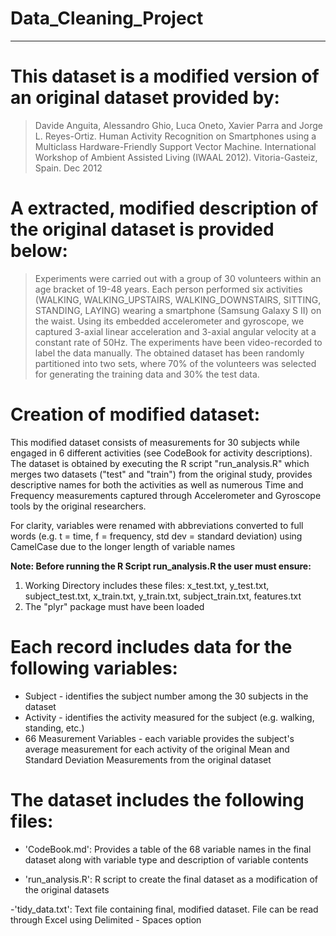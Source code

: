 Data_Cleaning_Project
===================================================================================
-----------------------------------------------------------------------------------
This dataset is a modified version of an original dataset provided by:
=
> Davide Anguita, Alessandro Ghio, Luca Oneto, Xavier Parra and Jorge L.
> Reyes-Ortiz. Human Activity Recognition on Smartphones using a
> Multiclass Hardware-Friendly Support Vector Machine. International
> Workshop of Ambient Assisted Living (IWAAL 2012). Vitoria-Gasteiz,
> Spain. Dec 2012

A extracted, modified description of the original dataset is provided below:
=
> Experiments were carried out with a group of 30 volunteers within an
> age bracket of 19-48 years. Each person performed six activities
> (WALKING, WALKING_UPSTAIRS, WALKING_DOWNSTAIRS, SITTING, STANDING,
> LAYING) wearing a smartphone (Samsung Galaxy S II) on the waist. Using
> its embedded accelerometer and gyroscope, we captured 3-axial linear
> acceleration and 3-axial angular velocity at a constant rate of 50Hz.
> The experiments have been video-recorded to label the data manually.
> The obtained dataset has been randomly partitioned into two sets,
> where 70% of the volunteers was selected for generating the training
> data and 30% the test data.

Creation of modified dataset:
==================================
This modified dataset consists of measurements for 30 subjects while engaged in 6 different activities (see CodeBook for activity descriptions).  The dataset is obtained by executing the R script "run_analysis.R" which merges two datasets ("test" and "train") from the original study, provides descriptive names for both the activities as well as numerous Time and Frequency measurements captured through Accelerometer and Gyroscope tools by the original researchers.

For clarity, variables were renamed with abbreviations converted to full words (e.g. t = time, f = frequency, std dev = standard deviation) using CamelCase due to the longer length of variable names

**Note:  Before running the R Script run_analysis.R the user must ensure:**

 1. Working Directory includes these files:  x_test.txt, y_test.txt, subject_test.txt, x_train.txt, y_train.txt, subject_train.txt, features.txt
 2. The "plyr" package must have been loaded

Each record includes data for the following variables:
======================================

- Subject - identifies the subject number among the 30 subjects in the dataset
- Activity - identifies the activity measured for the subject (e.g. walking, standing, etc.)
- 66 Measurement Variables - each variable provides the subject's average measurement for each activity of the original Mean and Standard Deviation Measurements from the original dataset

The dataset includes the following files:
=========================================

- 'CodeBook.md': Provides a table of the 68 variable names in the final dataset along with variable type and description of variable contents

- 'run_analysis.R': R script to create the final dataset as a modification of the original datasets

-'tidy_data.txt': Text file containing final, modified dataset.  File can be read through Excel using Delimited - Spaces option

